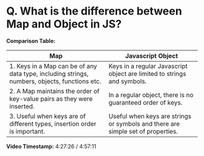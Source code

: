 # Q. What is the difference between Map and Object in JS?

**Comparison Table:**

| Map                                   | Javascript Object                     |
|---------------------------------------|---------------------------------------|
| 1. Keys in a Map can be of any data type, including strings, numbers, objects, functions etc. | Keys in a regular Javascript object are limited to strings and symbols. |
| 2. A Map maintains the order of key-value pairs as they were inserted. | In a regular object, there is no guaranteed order of keys. |
| 3. Useful when keys are of different types, insertion order is important. | Useful when keys are strings or symbols and there are simple set of properties. |

**Video Timestamp:**
4:27:26 / 4:57:11